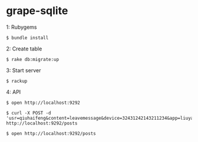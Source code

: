 grape-sqlite
============

1: Rubygems

	$ bundle install

2: Create table

	$ rake db:migrate:up

3: Start server

	$ rackup
	
4: API

	$ open http://localhost:9292

	$ curl -X POST -d 'usr=qiuhaifeng&content=leavemessage&device=32431242143211234&app=liuyaozhuanggua&ip=123.33.44.55' http://localhost:9292/posts   

	$ open http://localhost:9292/posts